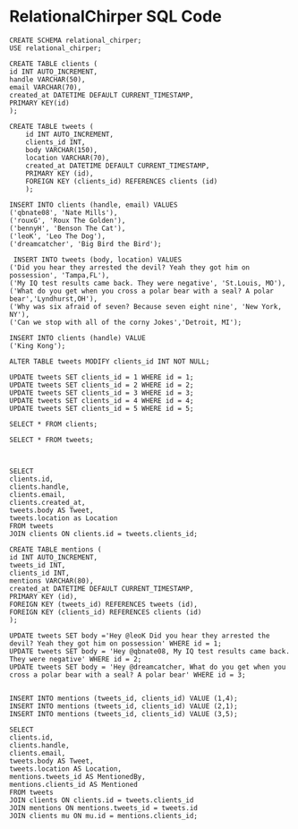 # RelationalChirper SQL Code


	CREATE SCHEMA relational_chirper;
    USE relational_chirper;

    CREATE TABLE clients (
    id INT AUTO_INCREMENT,
    handle VARCHAR(50),
    email VARCHAR(70),
    created_at DATETIME DEFAULT CURRENT_TIMESTAMP,
    PRIMARY KEY(id) 
	);
    
    CREATE TABLE tweets (
		id INT AUTO_INCREMENT,
        clients_id INT,
        body VARCHAR(150),
        location VARCHAR(70),
        created_at DATETIME DEFAULT CURRENT_TIMESTAMP,
        PRIMARY KEY (id),
        FOREIGN KEY (clients_id) REFERENCES clients (id)
        );
        
	INSERT INTO clients (handle, email) VALUES
    ('qbnate08', 'Nate Mills'),
    ('rouxG', 'Roux The Golden'),
    ('bennyH', 'Benson The Cat'),
    ('leoK', 'Leo The Dog'),
    ('dreamcatcher', 'Big Bird the Bird');
    
     INSERT INTO tweets (body, location) VALUES
    ('Did you hear they arrested the devil? Yeah they got him on possession', 'Tampa,FL'),
    ('My IQ test results came back. They were negative', 'St.Louis, MO'),
    ('What do you get when you cross a polar bear with a seal? A polar bear','Lyndhurst,OH'),
    ('Why was six afraid of seven? Because seven eight nine', 'New York, NY'),
    ('Can we stop with all of the corny Jokes','Detroit, MI');
    
    INSERT INTO clients (handle) VALUE 
    ('King Kong');
    
    ALTER TABLE tweets MODIFY clients_id INT NOT NULL;
    
    UPDATE tweets SET clients_id = 1 WHERE id = 1;
    UPDATE tweets SET clients_id = 2 WHERE id = 2;
    UPDATE tweets SET clients_id = 3 WHERE id = 3;
    UPDATE tweets SET clients_id = 4 WHERE id = 4;
    UPDATE tweets SET clients_id = 5 WHERE id = 5;
    
    SELECT * FROM clients;
    
    SELECT * FROM tweets;
    
    
    
    SELECT
    clients.id,
    clients.handle,
    clients.email,
    clients.created_at,
    tweets.body AS Tweet,
    tweets.location as Location
	FROM tweets
    JOIN clients ON clients.id = tweets.clients_id;
    
    CREATE TABLE mentions (
    id INT AUTO_INCREMENT,
    tweets_id INT,
    clients_id INT,
    mentions VARCHAR(80),
    created_at DATETIME DEFAULT CURRENT_TIMESTAMP,
	PRIMARY KEY (id),
    FOREIGN KEY (tweets_id) REFERENCES tweets (id),
    FOREIGN KEY (clients_id) REFERENCES clients (id)
    );
    
    UPDATE tweets SET body ='Hey @leoK Did you hear they arrested the devil? Yeah they got him on possession' WHERE id = 1;
    UPDATE tweets SET body = 'Hey @qbnate08, My IQ test results came back. They were negative' WHERE id = 2;
    UPDATE tweets SET body = 'Hey @dreamcatcher, What do you get when you cross a polar bear with a seal? A polar bear' WHERE id = 3;
    
    
    INSERT INTO mentions (tweets_id, clients_id) VALUE (1,4);
    INSERT INTO mentions (tweets_id, clients_id) VALUE (2,1);
    INSERT INTO mentions (tweets_id, clients_id) VALUE (3,5);
    
    SELECT
    clients.id,
    clients.handle,
    clients.email,
    tweets.body AS Tweet,
    tweets.location AS Location,
    mentions.tweets_id AS MentionedBy,
    mentions.clients_id AS Mentioned
    FROM tweets 
    JOIN clients ON clients.id = tweets.clients_id
    JOIN mentions ON mentions.tweets_id = tweets.id
    JOIN clients mu ON mu.id = mentions.clients_id;
    
    
    
    
    
